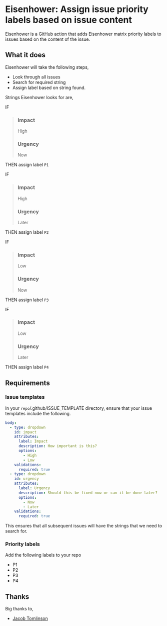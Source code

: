 # Eisenhower: Assign issue priority labels based on issue content
Eisenhower is a GitHub action that adds Eisenhower matrix priority labels to issues based on the content of the issue.

## What it does

Eisenhower will take the following steps,
- Look through all issues
- Search for required string
- Assign label based on string found. 

Strings Eisenhower looks for are,

IF

> ### Impact
> High
> 
> ### Urgency
> Now

THEN assign label `P1`

IF

> ### Impact
> High
> 
> ### Urgency
> Later

THEN assign label `P2`

IF

> ### Impact
> Low
> 
> ### Urgency
> Now

THEN assign label `P3`

IF

> ### Impact
> Low
> 
> ### Urgency
> Later

THEN assign label `P4`

## Requirements
### Issue templates
In your `repo`/.github/ISSUE_TEMPLATE directory, ensure that your issue templates include the following.
```yml
body:
  - type: dropdown
    id: impact
    attributes:
      label: Impact
      description: How important is this?
      options:
        - High
        - Low
    validations:
      required: true
  - type: dropdown
    id: urgency
    attributes:
      label: Urgency
      description: Should this be fixed now or can it be done later?
      options:
        - Now
        - Later
    validations:
      required: true
```

This ensures that all subsequent issues will have the strings that we need to search for.

### Priority labels
Add the following labels to your repo
- P1
- P2
- P3
- P4

## Thanks
Big thanks to,
- [Jacob Tomlinson](https://jacobtomlinson.dev/posts/2019/creating-github-actions-in-python/)